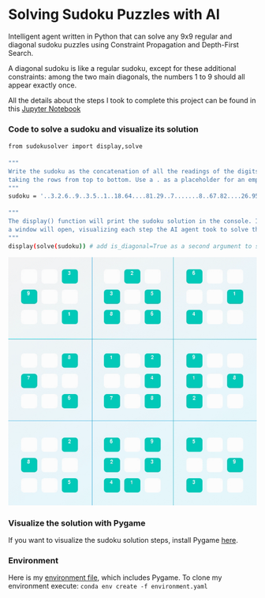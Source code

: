 # **Solving Sudoku Puzzles with AI** 

Intelligent agent written in Python that can solve any 9x9 regular and diagonal sudoku puzzles using Constraint Propagation and Depth-First Search.

A diagonal sudoku is like a regular sudoku, except for these additional constraints: among the two main diagonals, the numbers 1 to 9 should all appear exactly once.

All the details about the steps I took to complete this project can be found in this [Jupyter Notebook](https://github.com/vinny-palumbo/SudokuSolver/blob/master/notebook.ipynb)

### Code to solve a sudoku and visualize its solution

```sh
from sudokusolver import display,solve

"""
Write the sudoku as the concatenation of all the readings of the digits in the rows, 
taking the rows from top to bottom. Use a . as a placeholder for an empty box
"""
sudoku = '..3.2.6..9..3.5..1..18.64....81.29..7.......8..67.82....26.95..8..2.3..9..5.1.3..'

"""
The display() function will print the sudoku solution in the console. If Pygame is installed,
a window will open, visualizing each step the AI agent took to solve the sudoku puzzle.
"""
display(solve(sudoku)) # add is_diagonal=True as a second argument to solve() for diagonal sudokus
```

![alt text][image1]

### Visualize the solution with Pygame

If you want to visualize the sudoku solution steps, install Pygame [here](http://www.pygame.org/download.shtml).

### Environment

Here is my [environment file](https://github.com/vinny-palumbo/SudokuSolver/blob/master/environment.yaml), which includes Pygame. To clone my environment execute: `conda env create -f environment.yaml`


[//]: # (Image References)
[image1]: ./images/pygame-steps.gif "Pygame Steps"